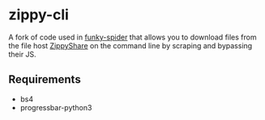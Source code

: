 zippy-cli
=========

A fork of code used in [funky-spider](https://github.com/rolandshoemaker/funky-spider) that allows you to download files from the file host [ZippyShare](www.zippyshare.com/) on the command line by scraping and bypassing their JS.

Requirements
------------

* bs4
* progressbar-python3
